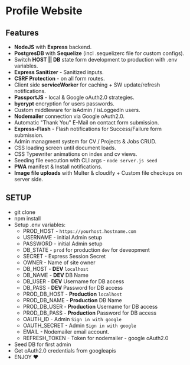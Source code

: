 # Profile Website

## Features

* **NodeJS** with **Express** backend.
* **PostgresDB** with **Sequelize** (incl .sequelizerc file for custom configs).
* Switch **HOST || DB** state form development to production with .env variables. 
* **Express Sanitizer** - Sanitized inputs.
* **CSRF Protection** - on all form routes.
* Client side **serviceWorker** for caching + SW update/refresh notifications.
* **PassportJS** - local & Google oAuth2.0 strategies.
* **bycrypt** encryption for users passwords.
* Custom middleware for isAdmin / isLoggedIn users.
* **Nodemailer** connection via Google oAuth2.0.
* Automatic "Thank You" E-Mail on contact form submission.
* **Express-Flash** - Flash notifications for Success/Failure form submission.
* Admin managment system for CV / Projects & Jobs CRUD.
* CSS loading screen until document loads.
* CSS Typewriter animations on index and cv views.
* Seeding file execution with CLI args - ```node server.js seed```
* **PWA** manifest & Install notifications.
* **Image file uploads** with Multer & cloudify + Custom file checkups on server side.


## SETUP
* git clone
* npm install
* Setup .env variables:
    * PROD_HOST - ```https://yourhost.hostname.com```
    * USERNAME - initial Admin setup
    * PASSWORD - initial Admin setup
    * DB_STATE - ```prod``` for production ```dev``` for deveopment
    * SECRET - Express Session Secret
    * OWNER - Name of site owner
    * DB_HOST - **DEV** ```localhost```
    * DB_NAME - **DEV** DB Name
    * DB_USER - **DEV** Username for DB access
    * DB_PASS - **DEV** Password for DB access
    * PROD_DB_HOST - **Production** ```localhost```
    * PROD_DB_NAME - **Production** DB Name
    * PROD_DB_USER - **Production** Username for DB access
    * PROD_DB_PASS - **Production** Password for DB access
    * OAUTH_ID - Admin ```Sign in with google```
    * OAUTH_SECRET - Admin ```Sign in with google```
    * EMAIL - Nodemailer email account.
    * REFRESH_TOKEN - Token for nodemailer - google oAuth2.0
* Seed DB for first admin
* Get oAuth2.0 credentials from googleapis
* ENJOY ♥
